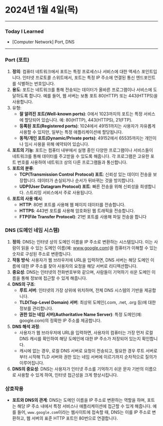# 2024년 1월 4일(목)

----

### Today I Learned 

- [Computer Network] Port, DNS

----

### Port (포트)

1. **정의**: 컴퓨터 네트워크에서 포트는 특정 프로세스나 서비스에 대한 액세스 포인트입니다. 인터넷 프로토콜 스위트에서, 포트는 특정 IP 주소에 연결된 통신 엔드포인트를 식별하는 번호입니다.
2. **용도**: 포트는 네트워크를 통해 전송되는 데이터가 올바른 프로그램이나 서비스에 도달하도록 합니다. 예를 들어, 웹 서버는 보통 포트 80(HTTP) 또는 443(HTTPS)을 사용합니다.
3. 유형:
   - **잘 알려진 포트(Well-known ports)**: 0에서 1023까지의 포트는 특정 서비스에 할당되어 있습니다. 예: 80(HTTP), 443(HTTPS), 21(FTP).
   - **등록된 포트(Registered ports)**: 1024에서 49151까지는 사용자가 자유롭게 사용할 수 있지만, 일부는 특정 애플리케이션에 할당됩니다.
   - **동적/개인 포트(Dynamic/Private ports)**: 49152에서 65535까지는 개인이나 임시 사용을 위해 예약되어 있습니다.
4. **포트의 기능**: 포트는 컴퓨터 내부에서 실행 중인 다양한 프로그램이나 서비스들이 네트워크를 통해 데이터를 주고받을 수 있도록 해줍니다. 각 프로그램은 고유한 포트 번호를 사용하여 네트워크 상의 다른 프로그램들과 통신합니다.
5. **포트의 분류**:
   - **TCP(Transmission Control Protocol) 포트**: 신뢰성 있는 데이터 전송을 보장합니다. 데이터가 손실되거나 순서가 뒤바뀌는 것을 방지합니다.
   - **UDP(User Datagram Protocol) 포트**: 빠른 전송을 위해 신뢰성을 희생합니다. 스트리밍 서비스에서 주로 사용됩니다.
6. **포트의 사용 예시**:
   - **HTTP**: 80번 포트를 사용해 웹 페이지 데이터를 전송합니다.
   - **HTTPS**: 443번 포트를 사용해 암호화된 웹 트래픽을 전송합니다.
   - **FTP(File Transfer Protocol)**: 21번 포트를 사용해 파일 전송을 합니다

### DNS (도메인 네임 시스템)

1. **정의**: DNS는 인터넷 상의 도메인 이름을 IP 주소로 변환하는 시스템입니다. 이는 사람이 읽을 수 있는 도메인 이름(예: www.google.com)을 컴퓨터가 이해할 수 있는 숫자로 구성된 주소로 변환합니다.
2. **작동 방식**: 사용자가 웹 브라우저에 URL을 입력하면, DNS 서버는 해당 도메인 이름에 대한 IP 주소를 찾아 사용자의 요청을 해당 서버로 리디렉션합니다.
3. **중요성**: DNS는 인터넷의 전화번호부와 같으며, 사람들이 기억하기 쉬운 도메인 이름을 통해 정보에 접근할 수 있게 해줍니다.
4. **DNS의 구조**:
   - **루트 서버**: 인터넷의 가장 상위에 위치하며, 전체 DNS 시스템의 기반을 제공합니다.
   - **TLD(Top-Level Domain) 서버**: 최상위 도메인(.com, .net, .org 등)에 대한 정보를 관리합니다.
   - **권한 있는 네임 서버(Authoritative Name Server)**: 특정 도메인(예: google.com)의 정확한 IP 주소를 제공합니다.
5. **DNS 해석 과정**:
   - 사용자가 웹 브라우저에 URL을 입력하면, 사용자의 컴퓨터는 가장 먼저 로컬 DNS 캐시를 확인하여 해당 도메인에 대한 IP 주소가 저장되어 있는지 확인합니다.
   - 캐시에 없는 경우, 로컬 DNS 서버로 요청이 전송되고, 필요한 경우 루트 서버로부터 시작해 TLD 서버와 권한 있는 네임 서버에 이르기까지 순차적으로 질의가 이루어집니다.
6. **DNS의 중요성**: DNS는 사용자가 인터넷 주소를 기억하기 쉬운 문자 기반의 이름으로 사용할 수 있게 하여, 인터넷 접근성을 크게 향상시킵니다.

### 상호작용

- **포트와 DNS의 관계**: DNS는 도메인 이름을 IP 주소로 변환하는 역할을 하며, 포트는 해당 IP 주소 내에서 특정 서비스나 애플리케이션에 접근할 수 있게 해줍니다. 예를 들어, `www.google.com`이라는 웹사이트에 접속할 때, DNS는 이를 IP 주소로 변환하고, 웹 서버의 표준 HTTP 포트인 80번으로 연결합니다.